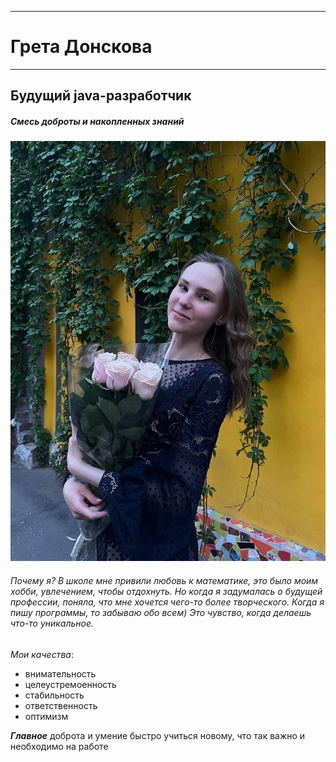 -------------
# Грета Донскова
--------------
## Будущий java-разработчик 
##### Смесь доброты и накопленных знаний

![Фото автора портфолио](img/author.jpg)

###### Почему я? В школе мне привили любовь к математике, это было моим хобби, увлечением, чтобы отдохнуть. Но когда я задумалась о будущей профессии, поняла, что мне хочется чего-то более творческого. Когда я пишу программы, то забываю обо всем) Это чувство, когда делаешь что-то уникальное.


*Мои качества*:

* внимательность
* целеустремоенность
* стабильность
* ответственность
* оптимизм

***Главное*** доброта и умение быстро учиться новому, что так важно и необходимо на работе